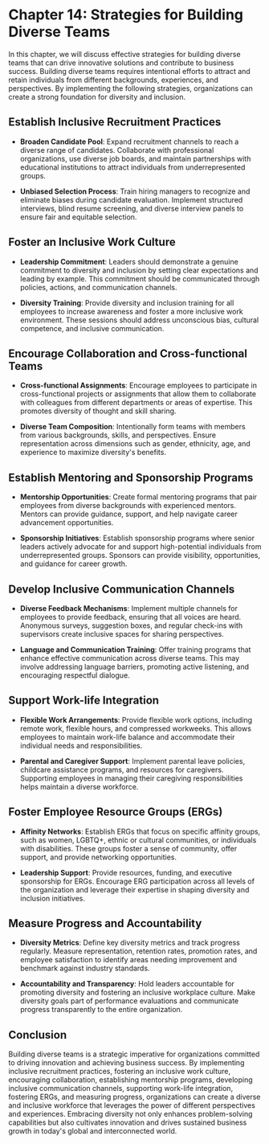 Chapter 14: Strategies for Building Diverse Teams
=================================================

In this chapter, we will discuss effective strategies for building diverse teams that can drive innovative solutions and contribute to business success. Building diverse teams requires intentional efforts to attract and retain individuals from different backgrounds, experiences, and perspectives. By implementing the following strategies, organizations can create a strong foundation for diversity and inclusion.

Establish Inclusive Recruitment Practices
-----------------------------------------

* **Broaden Candidate Pool**: Expand recruitment channels to reach a diverse range of candidates. Collaborate with professional organizations, use diverse job boards, and maintain partnerships with educational institutions to attract individuals from underrepresented groups.

* **Unbiased Selection Process**: Train hiring managers to recognize and eliminate biases during candidate evaluation. Implement structured interviews, blind resume screening, and diverse interview panels to ensure fair and equitable selection.

Foster an Inclusive Work Culture
--------------------------------

* **Leadership Commitment**: Leaders should demonstrate a genuine commitment to diversity and inclusion by setting clear expectations and leading by example. This commitment should be communicated through policies, actions, and communication channels.

* **Diversity Training**: Provide diversity and inclusion training for all employees to increase awareness and foster a more inclusive work environment. These sessions should address unconscious bias, cultural competence, and inclusive communication.

Encourage Collaboration and Cross-functional Teams
--------------------------------------------------

* **Cross-functional Assignments**: Encourage employees to participate in cross-functional projects or assignments that allow them to collaborate with colleagues from different departments or areas of expertise. This promotes diversity of thought and skill sharing.

* **Diverse Team Composition**: Intentionally form teams with members from various backgrounds, skills, and perspectives. Ensure representation across dimensions such as gender, ethnicity, age, and experience to maximize diversity's benefits.

Establish Mentoring and Sponsorship Programs
--------------------------------------------

* **Mentorship Opportunities**: Create formal mentoring programs that pair employees from diverse backgrounds with experienced mentors. Mentors can provide guidance, support, and help navigate career advancement opportunities.

* **Sponsorship Initiatives**: Establish sponsorship programs where senior leaders actively advocate for and support high-potential individuals from underrepresented groups. Sponsors can provide visibility, opportunities, and guidance for career growth.

Develop Inclusive Communication Channels
----------------------------------------

* **Diverse Feedback Mechanisms**: Implement multiple channels for employees to provide feedback, ensuring that all voices are heard. Anonymous surveys, suggestion boxes, and regular check-ins with supervisors create inclusive spaces for sharing perspectives.

* **Language and Communication Training**: Offer training programs that enhance effective communication across diverse teams. This may involve addressing language barriers, promoting active listening, and encouraging respectful dialogue.

Support Work-life Integration
-----------------------------

* **Flexible Work Arrangements**: Provide flexible work options, including remote work, flexible hours, and compressed workweeks. This allows employees to maintain work-life balance and accommodate their individual needs and responsibilities.

* **Parental and Caregiver Support**: Implement parental leave policies, childcare assistance programs, and resources for caregivers. Supporting employees in managing their caregiving responsibilities helps maintain a diverse workforce.

Foster Employee Resource Groups (ERGs)
--------------------------------------

* **Affinity Networks**: Establish ERGs that focus on specific affinity groups, such as women, LGBTQ+, ethnic or cultural communities, or individuals with disabilities. These groups foster a sense of community, offer support, and provide networking opportunities.

* **Leadership Support**: Provide resources, funding, and executive sponsorship for ERGs. Encourage ERG participation across all levels of the organization and leverage their expertise in shaping diversity and inclusion initiatives.

Measure Progress and Accountability
-----------------------------------

* **Diversity Metrics**: Define key diversity metrics and track progress regularly. Measure representation, retention rates, promotion rates, and employee satisfaction to identify areas needing improvement and benchmark against industry standards.

* **Accountability and Transparency**: Hold leaders accountable for promoting diversity and fostering an inclusive workplace culture. Make diversity goals part of performance evaluations and communicate progress transparently to the entire organization.

Conclusion
----------

Building diverse teams is a strategic imperative for organizations committed to driving innovation and achieving business success. By implementing inclusive recruitment practices, fostering an inclusive work culture, encouraging collaboration, establishing mentorship programs, developing inclusive communication channels, supporting work-life integration, fostering ERGs, and measuring progress, organizations can create a diverse and inclusive workforce that leverages the power of different perspectives and experiences. Embracing diversity not only enhances problem-solving capabilities but also cultivates innovation and drives sustained business growth in today's global and interconnected world.
